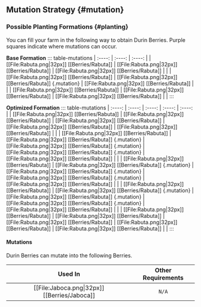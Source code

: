 ## Mutation Strategy {#mutation}

### Possible Planting Formations {#planting}

You can fill your farm in the following way to obtain Durin Berries. Purple squares indicate where mutations can occur.

**Base Formation**
::: table-mutations
| :----: | :----: | :----: |
| [[File:Rabuta.png\|32px]] [[Berries/Rabuta]] | [[File:Rabuta.png\|32px]] [[Berries/Rabuta]] | [[File:Rabuta.png\|32px]] [[Berries/Rabuta]] | |
| [[File:Rabuta.png\|32px]] [[Berries/Rabuta]] | [[File:Rabuta.png\|32px]] [[Berries/Rabuta]] {.mutation} | [[File:Rabuta.png\|32px]] [[Berries/Rabuta]] | |
| [[File:Rabuta.png\|32px]] [[Berries/Rabuta]] | [[File:Rabuta.png\|32px]] [[Berries/Rabuta]] | [[File:Rabuta.png\|32px]] [[Berries/Rabuta]] | |
:::

**Optimized Formation**
::: table-mutations
| :----: | :----: | :----: | :----: | :----: |
| [[File:Rabuta.png\|32px]] [[Berries/Rabuta]] | [[File:Rabuta.png\|32px]] [[Berries/Rabuta]] | [[File:Rabuta.png\|32px]] [[Berries/Rabuta]] | [[File:Rabuta.png\|32px]] [[Berries/Rabuta]] | [[File:Rabuta.png\|32px]] [[Berries/Rabuta]] | |
| [[File:Rabuta.png\|32px]] [[Berries/Rabuta]] | [[File:Rabuta.png\|32px]] [[Berries/Rabuta]] {.mutation} | [[File:Rabuta.png\|32px]] [[Berries/Rabuta]] {.mutation} | [[File:Rabuta.png\|32px]] [[Berries/Rabuta]] {.mutation} | [[File:Rabuta.png\|32px]] [[Berries/Rabuta]] | |
| [[File:Rabuta.png\|32px]] [[Berries/Rabuta]] | [[File:Rabuta.png\|32px]] [[Berries/Rabuta]] {.mutation} | [[File:Rabuta.png\|32px]] [[Berries/Rabuta]] {.mutation} | [[File:Rabuta.png\|32px]] [[Berries/Rabuta]] {.mutation} | [[File:Rabuta.png\|32px]] [[Berries/Rabuta]] | |
| [[File:Rabuta.png\|32px]] [[Berries/Rabuta]] | [[File:Rabuta.png\|32px]] [[Berries/Rabuta]] {.mutation} | [[File:Rabuta.png\|32px]] [[Berries/Rabuta]] {.mutation} | [[File:Rabuta.png\|32px]] [[Berries/Rabuta]] {.mutation} | [[File:Rabuta.png\|32px]] [[Berries/Rabuta]] | |
| [[File:Rabuta.png\|32px]] [[Berries/Rabuta]] | [[File:Rabuta.png\|32px]] [[Berries/Rabuta]] | [[File:Rabuta.png\|32px]] [[Berries/Rabuta]] | [[File:Rabuta.png\|32px]] [[Berries/Rabuta]] | [[File:Rabuta.png\|32px]] [[Berries/Rabuta]] | |
:::

#### Mutations
Durin Berries can mutate into the following Berries.

| Used In                                       | Other Requirements |
| :---:                                         | :---: |
| [[File:Jaboca.png\|32px]] [[Berries/Jaboca]]  | `N/A` |